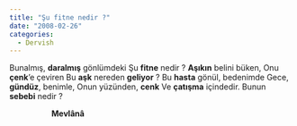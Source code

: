```yaml
---
title: "Şu fitne nedir ?"
date: "2008-02-26"
categories: 
  - Dervish
---
```


Bunalmış, **daralmış** gönlümdeki Şu **fitne** nedir ? **Aşıkın** belini büken, Onu **çenk**’e çeviren Bu **aşk** nereden **geliyor** ? Bu **hasta** gönül, bedenimde Gece, **gündüz**, benimle, Onun yüzünden, **cenk** Ve **çatışma** içindedir. Bunun **sebebi** nedir ?

                   **Mevlânâ**
